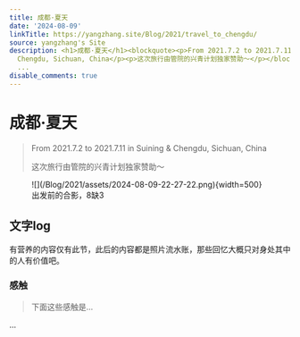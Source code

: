 ```yaml
---
title: 成都·夏天
date: '2024-08-09'
linkTitle: https://yangzhang.site/Blog/2021/travel_to_chengdu/
source: yangzhang's Site
description: <h1>成都·夏天</h1><blockquote><p>From 2021.7.2 to 2021.7.11 in Suining &amp;
  Chengdu, Sichuan, China</p><p>这次旅行由管院的兴青计划独家赞助～</p></blockquote><figure markdown>![](/Blog/2021/assets/2024-08-09-22-27-22.png){width=500}<figurecaption>出发前的合影，8缺3</figurecaption></figure><h2>文字log</h2><p>有营养的内容仅有此节，此后的内容都是照片流水账，那些回忆大概只对身处其中的人有价值吧。</p><h3>感触</h3><blockquote><p>下面这些感触是...</p></blockquote>
  ...
disable_comments: true
---
```

<h1>成都·夏天</h1><blockquote><p>From 2021.7.2 to 2021.7.11 in Suining &amp; Chengdu, Sichuan, China</p><p>这次旅行由管院的兴青计划独家赞助～</p></blockquote><figure markdown>![](/Blog/2021/assets/2024-08-09-22-27-22.png){width=500}<figurecaption>出发前的合影，8缺3</figurecaption></figure><h2>文字log</h2><p>有营养的内容仅有此节，此后的内容都是照片流水账，那些回忆大概只对身处其中的人有价值吧。</p><h3>感触</h3><blockquote><p>下面这些感触是...</p></blockquote> ...